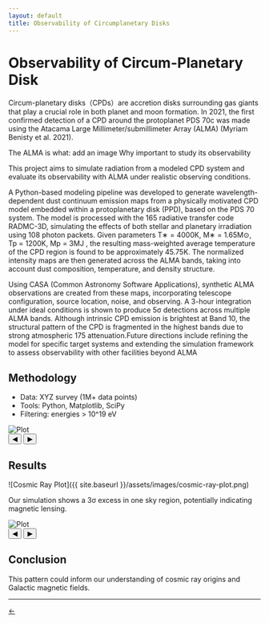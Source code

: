 ```yaml
---
layout: default
title: Observability of Circumplanetary Disks
---
```





# Observability of Circum-Planetary Disk


Circum-planetary disks（CPDs）are accretion disks surrounding gas giants that play a crucial role in both planet and moon formation. 
In 2021, the first confirmed detection of a CPD around the protoplanet PDS 70c was made using the Atacama
Large Millimeter/submillimeter Array (ALMA) (Myriam Benisty et al. 2021). 

The ALMA is what: add an image 
Why important to study its observability 

This project aims to simulate radiation from a modeled CPD system and evaluate its observability with ALMA
under realistic observing conditions.


A Python-based modeling pipeline was developed to generate wavelength-dependent dust
continuum emission maps from a physically motivated CPD model embedded within a
protoplanetary disk (PPD), based on the PDS 70 system. The model is processed with the
165 radiative transfer code RADMC-3D, simulating the effects of both stellar and planetary
irradiation using 108 photon packets. Given parameters T∗ = 4000K, M∗ = 1.65M⊙,
Tp = 1200K, Mp = 3MJ , the resulting mass-weighted average temperature of the CPD region
is found to be approximately 45.75K. The normalized intensity maps are then generated across
the ALMA bands, taking into account dust composition, temperature, and density structure.

 
 Using CASA (Common Astronomy Software Applications), synthetic ALMA observations
are created from these maps, incorporating telescope configuration, source location, noise, and
observing. A 3-hour integration under ideal conditions is shown to produce 5σ detections
across multiple ALMA bands. Although intrinsic CPD emission is brightest at Band 10, the
structural pattern of the CPD is fragmented in the highest bands due to strong atmospheric
175 attenuation.Future directions include refining the model for specific target systems and extending
the simulation framework to assess observability with other facilities beyond ALMA

##  Methodology
- Data: XYZ survey (1M+ data points)
- Tools: Python, Matplotlib, SciPy
- Filtering: energies > 10^19 eV



<div class="carousel">
  <img id="carousel-img" src="{{ site.baseurl }}/assets/images/CPD_images/band 1.png" alt="Plot" />
  <div class="carousel-buttons">
   <button class="slider-arrow left" onclick="prevSlide()">&#9664;</button>
   <button class="slider-arrow right" onclick="nextSlide()">&#9654;</button>
  </div>
</div>

<script>
  document.addEventListener("DOMContentLoaded", function () {
    const images = [
      "{{ site.baseurl }}/assets/images/CPD_images/band 1.png",
      "{{ site.baseurl }}/assets/images/CPD_images/band 3.png",
      "{{ site.baseurl }}/assets/images/CPD_images/band 4.png",
      "{{ site.baseurl }}/assets/images/CPD_images/band 5.png",
      "{{ site.baseurl }}/assets/images/CPD_images/band 6.png",
      "{{ site.baseurl }}/assets/images/CPD_images/band 7.png",
      "{{ site.baseurl }}/assets/images/CPD_images/band 8.png",
      "{{ site.baseurl }}/assets/images/CPD_images/band 9.png",
      "{{ site.baseurl }}/assets/images/CPD_images/band 10.png"
    ];

    let index = 0;
    const img = document.getElementById("carousel-img");

    function showImage(i) {
      img.src = images[i];
    }

    window.nextSlide = function () {
      index = (index + 1) % images.length;
      showImage(index);
    };

    window.prevSlide = function () {
      index = (index - 1 + images.length) % images.length;
      showImage(index);
    };
  });
</script>


## Results

![Cosmic Ray Plot]({{ site.baseurl }}/assets/images/cosmic-ray-plot.png)

Our simulation shows a 3σ excess in one sky region, potentially indicating magnetic lensing.



<div class="carousel">
  <img id="carousel-img" src="{{ site.baseurl }}/assets/images/CPD_images/C10_1_36000_pwv1.fits-image-2025-04-04-23-41-49.png" alt="Plot" />
  <div class="carousel-buttons">
   <button class="slider-arrow left" onclick="prevSlide()">&#9664;</button>
   <button class="slider-arrow right" onclick="nextSlide()">&#9654;</button>
  </div>
</div>

<script>
  document.addEventListener("DOMContentLoaded", function () {
    const images = [
      "{{ site.baseurl }}/assets/images/CPD_images/C10_1_36000_pwv1.fits-image-2025-04-04-23-41-49.png",
      "{{ site.baseurl }}/assets/images/CPD_images/C10_3_36000_pwv1.fits-image-2025-04-04-23-42-51.png",
      "{{ site.baseurl }}/assets/images/CPD_images/C10_4_36000_pwv1.fits-image-2025-04-04-23-44-20.png",
      "{{ site.baseurl }}/assets/images/CPD_images/C10_5_36000_pwv1.fits-image-2025-04-04-23-45-34.png",
      "{{ site.baseurl }}/assets/images/CPD_images/C10_6_36000_pwv1.fits-image-2025-04-04-23-47-28.png",
      "{{ site.baseurl }}/assets/images/CPD_images/C10_7_36000_pwv1.fits-image-2025-04-04-23-48-47.png",
      "{{ site.baseurl }}/assets/images/CPD_images/C10_8_36000_pwv1.fits-image-2025-04-04-23-50-02.png",
      "{{ site.baseurl }}/assets/images/CPD_images/C10_9_36000_pwv1.fits-image-2025-04-04-23-51-46.png",
      "{{ site.baseurl }}/assets/images/CPD_images/C10_10_36000_pwv1.fits-image-2025-04-04-23-52-38.png"
    ];

    let index = 0;
    const img = document.getElementById("carousel-img");

    function showImage(i) {
      img.src = images[i];
    }

    window.nextSlide = function () {
      index = (index + 1) % images.length;
      showImage(index);
    };

    window.prevSlide = function () {
      index = (index - 1 + images.length) % images.length;
      showImage(index);
    };
  });
</script>





## Conclusion
This pattern could inform our understanding of cosmic ray origins and Galactic magnetic fields.


---

<a href="{{ site.baseurl }}/experience/" class="back-link">← </a>
